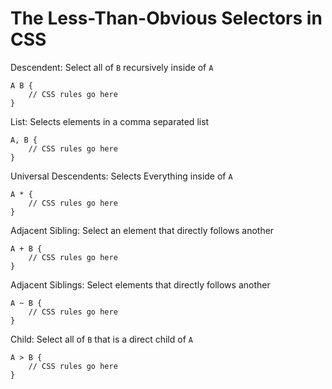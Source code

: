 # The Less-Than-Obvious Selectors in CSS

Descendent: Select all of `B` recursively inside of `A`

```
A B {
    // CSS rules go here
}
```

List: Selects elements in a comma separated list
```
A, B {
    // CSS rules go here
}
```

Universal Descendents: Selects Everything inside of `A`
```
A * {
    // CSS rules go here
}
```

Adjacent Sibling: Select an element that directly follows another
```
A + B {
    // CSS rules go here
}
```

Adjacent Siblings: Select elements that directly follows another
```
A ~ B {
    // CSS rules go here
}
```

Child: Select all of `B` that is a direct child of `A`
```
A > B {
    // CSS rules go here
}
```
